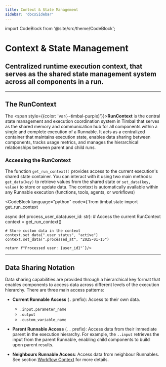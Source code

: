 ```yaml
---
title: Context & State Management
sidebar: 'docsSidebar'
---
```

import CodeBlock from '@site/src/theme/CodeBlock';

# Context & State Management

<h2 className="subtitle" style={{marginTop: '-17px', fontSize: '1.1rem', fontWeight: 'normal'}}>
Centralized runtime execution context, that serves as the shared state management system across all components in a run.
</h2>

---
## The RunContext

The <span style={{color: 'var(--timbal-purple)'}}><strong>RunContext</strong></span> is the central state management and execution coordination system in Timbal that serves as the shared memory and communication hub for all components within a single and complete execution of a Runnable. It acts as a centralized container that maintains execution state, enables data sharing between components, tracks usage metrics, and manages the hierarchical relationships between parent and child runs.

### Accessing the RunContext
The function `get_run_context()` provides access to the current execution's shared state container. You can interact with it using two main methods: `get_data(key)` to retrieve values from the shared state or `set_data(key, value)` to store or update data. The context is automatically available within any Runnable execution (functions, tools, agents, or workflows)


<CodeBlock language="python" code={`from timbal.state import get_run_context

async def process_user_data(user_id: str):
    # Access the current RunContext
    context = get_run_context()
    
    # Store custom data in the context
    context.set_data(".user_status", "active")
    context.set_data(".processed_at", "2025-01-15")
    
    return f"Processed user: {user_id}"`}/>

<!-- It includes comprehensive tracing capabilities that store detailed execution information (input, output, error, timing, and usage data), platform configuration management, and sophisticated data access methods that allow components to reference data from different parts of the execution hierarchy using a flexible key format. -->

---


## Data Sharing Notation
Data sharing capabilities are provided through a hierarchical key format that enables components to access data across different levels of the execution hierarchy. There are three main access patterns:

- **Current Runnable Access** (`.` prefix): Access to their own data.
    - `.input.parameter_name`
    - `.output`
    - `.custom_variable_name`

- **Parent Runnable Access** (`..` prefix): Access data from their immediate parent in the execution hierarchy. For example, the `..input` retrieves the input from the parent Runnable, enabling child components to build upon parent results.

- **Neighbours Runnable Access**: Access data from neighbour Runnables. See section [Workflow Context](../workflows/context.md) for more details.